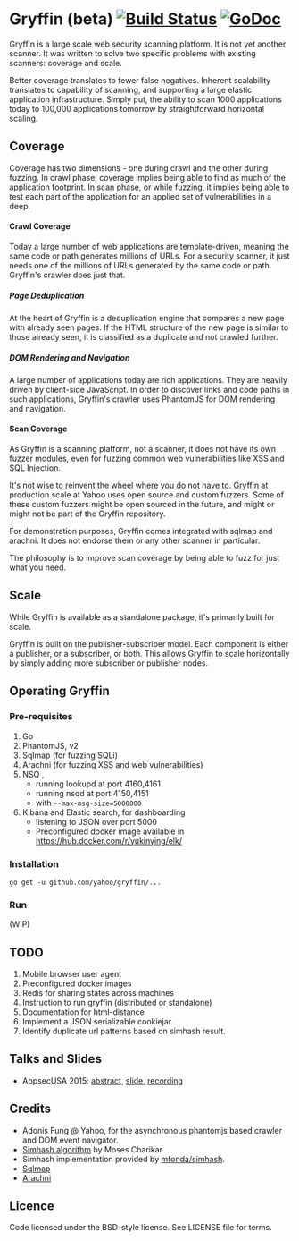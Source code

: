 Gryffin (beta) [![Build Status](https://travis-ci.org/yahoo/gryffin.svg?branch=master)](https://travis-ci.org/yahoo/gryffin) [![GoDoc](https://godoc.org/github.com/yahoo/gryffin?status.svg)](https://godoc.org/github.com/yahoo/gryffin)
==========

Gryffin is a large scale web security scanning platform. It is not yet another scanner. It was written to solve two specific problems with existing scanners: coverage and scale. 

Better coverage translates to fewer false negatives. Inherent scalability translates to capability of scanning, and supporting a large elastic application infrastructure. Simply put, the ability to scan 1000 applications today to 100,000 applications tomorrow by straightforward horizontal scaling.   

## Coverage
Coverage has two dimensions - one during crawl and the other during fuzzing. In crawl phase, coverage implies being able to find as much of the application footprint. In scan phase, or while fuzzing, it implies being able to test each part of the application for an applied set of vulnerabilities in a deep.

#### Crawl Coverage
Today a large number of web applications are template-driven, meaning the same code or path generates millions of URLs. For a security scanner, it just needs one of the millions of URLs generated by the same code or path. Gryffin's crawler does just that. 

##### Page Deduplication 
At the heart of Gryffin is a deduplication engine that compares a new page with already seen pages. If the HTML structure of the new page is similar to those already seen, it is classified as a duplicate and not crawled further.

##### DOM Rendering and Navigation
A large number of applications today are rich applications. They are heavily driven by client-side JavaScript. In order to discover links and code paths in such applications, Gryffin's crawler uses PhantomJS for DOM rendering and navigation.

#### Scan Coverage
As Gryffin is a scanning platform, not a scanner, it does not have its own fuzzer modules, even for fuzzing common web vulnerabilities like XSS and SQL Injection.

It's not wise to reinvent the wheel where you do not have to. Gryffin at production scale at Yahoo uses open source and custom fuzzers. Some of these custom fuzzers might be open sourced in the future, and might or might not be part of the Gryffin repository.

For demonstration purposes, Gryffin comes integrated with sqlmap and arachni. It does not endorse them or any other scanner in particular. 

The philosophy is to improve scan coverage by being able to fuzz for just what you need.

## Scale
While Gryffin is available as a standalone package, it's primarily built for scale. 

Gryffin is built on the publisher-subscriber model. Each component is either a publisher, or a subscriber, or both. This allows Gryffin to scale horizontally by simply adding more subscriber or publisher nodes.

## Operating Gryffin

### Pre-requisites 

1. Go 
2. PhantomJS, v2
3. Sqlmap (for fuzzing SQLi)
4. Arachni (for fuzzing XSS and web vulnerabilities)
5. NSQ , 
    - running lookupd at port 4160,4161
    - running nsqd at port 4150,4151
    - with `--max-msg-size=5000000`
6. Kibana and Elastic search, for dashboarding
    - listening to JSON over port 5000
    - Preconfigured docker image available in https://hub.docker.com/r/yukinying/elk/


### Installation

```
go get -u github.com/yahoo/gryffin/...
```

### Run

(WIP)

## TODO 

1. Mobile browser user agent
2. Preconfigured docker images 
3. Redis for sharing states across machines
4. Instruction to run gryffin (distributed or standalone)
5. Documentation for html-distance
6. Implement a JSON serializable cookiejar. 
7. Identify duplicate url patterns based on simhash result.

## Talks and Slides

- AppsecUSA 2015: [abstract](http://sched.co/3Vgm), [slide](http://go-talks.appspot.com/github.com/yukinying/talks/gryffin/gryffin.slide), [recording](https://youtu.be/IWiR2CPOHvc)

## Credits 

- Adonis Fung @ Yahoo, for the asynchronous phantomjs based crawler and DOM event navigator.
- [Simhash algorithm](http://www.cs.princeton.edu/courses/archive/spring04/cos598B/bib/CharikarEstim.pdf) by Moses Charikar
- Simhash implementation provided by [mfonda/simhash](https://github.com/mfonda/simhash). 
- [Sqlmap](http://sqlmap.org/) 
- [Arachni](http://www.arachni-scanner.com/)


## Licence

Code licensed under the BSD-style license. See LICENSE file for terms.
